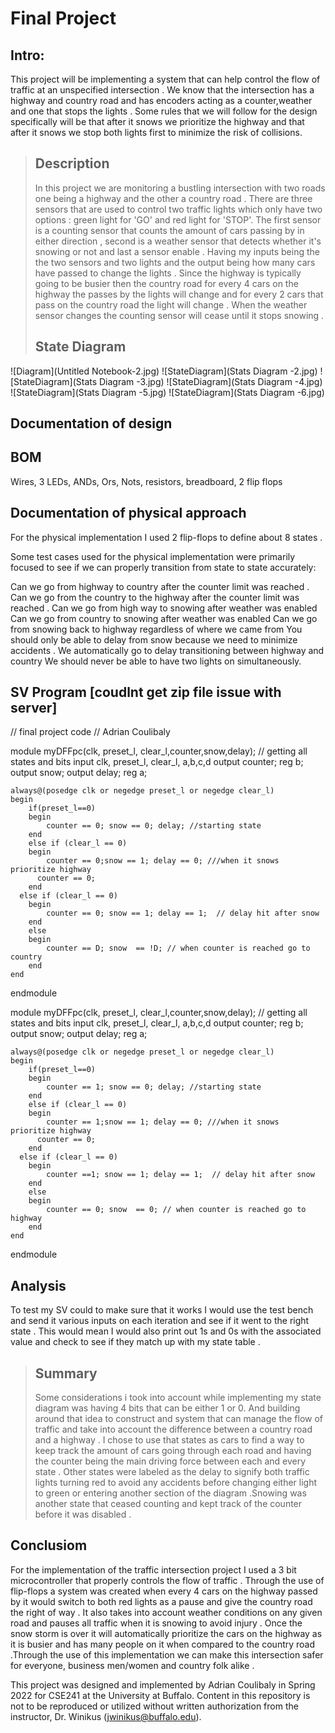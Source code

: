# Final Project 
## Intro:
This project will be implementing a system that can help control the flow of traffic at an unspecified intersection . We know that the intersection has a highway and country road and has encoders  acting as a counter,weather and one that stops the lights . Some rules that we will follow for the design specifically will be that after it snows we prioritize the highway and that after it snows we stop both lights first to minimize the risk of collisions. 

> ## Description 
> In this project we are monitoring a bustling intersection with two roads one being a highway and the other a country road . There are three sensors that are used to control two traffic lights which only have two options : green light for 'GO' and red light for 'STOP'. The first sensor is a counting sensor that counts the amount of cars passing by in either direction , second is a weather sensor that detects whether it's snowing or not and last a sensor enable . Having my inputs being the the two sensors and two lights and the output being how many cars have passed to change the lights .
> Since the highway is typically going to be busier then the country road for every  4 cars on the highway the passes by the lights will change and for every 2 cars that pass on the country road the light will change  . When the weather sensor changes the counting sensor will cease until it stops snowing .
>
>##  State Diagram 

 ![Diagram](Untitled Notebook-2.jpg)
![StateDiagram](Stats Diagram -2.jpg)
![StateDiagram](Stats Diagram -3.jpg)
![StateDiagram](Stats Diagram -4.jpg)
![StateDiagram](Stats Diagram -5.jpg)
![StateDiagram](Stats Diagram -6.jpg)

## Documentation of design 

## BOM
Wires, 3 LEDs, ANDs, Ors, Nots, resistors, breadboard, 2 flip flops 



## Documentation of physical approach 
For the physical implementation I used 2 flip-flops to define about 8 states .

Some test cases used for the physical implementation were primarily focused to see if we can properly transition from state to state accurately:

Can we go from highway to country after the counter limit was reached .
Can we go from the country to the highway after the counter limit was reached .
Can we go from high way to snowing after weather was enabled 
Can we go from country to snowing after weather was enabled 
Can we go from snowing back to highway regardless of where we came from 
You should only be able to delay from snow because we need to minimize accidents .
We automatically go to delay transitioning between highway and country 
We should never be able to have two lights on simultaneously.



## SV Program [coudlnt get zip file issue with server]
// final project code 
// Adrian Coulibaly 

module myDFFpc(clk, preset_l, clear_l,counter,snow,delay); // getting all states and bits 
	input clk, preset_l, clear_l, a,b,c,d
	output counter; 	reg b;
	output snow;
    output delay; reg a;

	always@(posedge clk or negedge preset_l or negedge clear_l)
	begin
		if(preset_l==0)
		begin
			counter == 0; snow == 0; delay; //starting state
		end
		else if (clear_l == 0)
		begin
			counter == 0;snow == 1; delay == 0; ///when it snows prioritize highway 
          counter == 0;
		end
      else if (clear_l == 0)
		begin
			counter == 0; snow == 1; delay == 1;  // delay hit after snow 
		end
		else
		begin
			counter == D; snow  == !D; // when counter is reached go to country 
		end
	end
endmodule


module myDFFpc(clk, preset_l, clear_l,counter,snow,delay); // getting all states and bits 
	input clk, preset_l, clear_l, a,b,c,d
	output counter; 	reg b;
	output snow;
    output delay; reg a;

	always@(posedge clk or negedge preset_l or negedge clear_l)
	begin
		if(preset_l==0)
		begin
			counter == 1; snow == 0; delay; //starting state
		end
		else if (clear_l == 0)
		begin
			counter == 1;snow == 1; delay == 0; ///when it snows prioritize highway 
          counter == 0;
		end
      else if (clear_l == 0)
		begin
			counter ==1; snow == 1; delay == 1;  // delay hit after snow 
		end
		else
		begin
			counter == 0; snow  == 0; // when counter is reached go to highway  
		end
	end
endmodule



## Analysis
To test my SV could to make sure that it works I would use the test bench and send it various inputs on each iteration and see if it went to the right state . This would mean I would also print out 1s and 0s with the associated value and check to see if they match up with my state table .


> 
> ## Summary
> Some considerations i took into account while implementing my state diagram was having 4 bits that can be either 1 or 0.  And building around that idea to construct and system that can manage the flow of traffic and take into account the difference between a country road and a highway . I chose to use that states as cars to find a way to keep track the amount of cars going through each road and having the counter being the main driving force between each and every state . Other states were labeled as the delay to signify both traffic lights turning red to avoid any accidents before changing either light to green or entering another section of the diagram .Snowing was another state that ceased counting and kept track of the counter before it was disabled .

## Conclusiom 

For the implementation of the traffic intersection project I used a 3 bit microcontroller that properly controls the flow of traffic . Through the use of flip-flops a system was created when  every 4 cars on the highway passed by it would switch to both red lights as a pause and give the country road the right of way . It also takes into account weather conditions on any given road and pauses all traffic when it is snowing to avoid injury . Once the snow storm is over it will automatically prioritize the cars on the highway as it is busier and has many people on it when compared to the country road .Through the use of this implementation we can make this intersection safer for everyone, business men/women and country folk alike .


This project was designed and implemented by Adrian Coulibaly in
Spring 2022 for CSE241 at the University at Buffalo. Content in this
repository is not to be reproduced or utilized without written
authorization from the instructor, Dr. Winikus (jwinikus@buffalo.edu).
